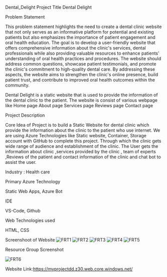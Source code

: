Dental_Delight
Project Title Dental Delight

Problem Statement

This problem statement highlights the need to create a dental clinic website that not only serves as an informative platform for potential and existing patients but also emphasizes the importance of patient engagement and oral health education. The goal is to develop a user-friendly website that offers comprehensive information about the clinic's services, dental professionals while also providing valuable resources to enhance patients' understanding of oral health practices and procedures. The website should address common questions, showcase patient testimonials, and promote the clinic's commitment to high-quality dental care. By addressing these aspects, the website aims to strengthen the clinic's online presence, build patient trust, and contribute to improved oral health outcomes within the community.

Dental Delight is a static website that is used to provide the information of the dental clinic to the patient. The website is consist of various webpage like Home page About page Services page Reviews page Contact page

Project Description

Core Idea of Project is to build a Static Website for dental clinic which provide the information about the clinic to the patient who use internet. We are using Azure Technologies like Static website, Container, Storage account with GitHub to complete this project. Through which the clinic gets wide range of audience and establishment of the clinic. The User gets the information about clinic ,services provided by the clinic , team of experts ,Reviews of the patient and contact information of the clinic and chat bot to assist the user.

Industry : Health care

Primary Azure Technology

Static Web Apps, Azure Bot

IDE

VS-Code, Github

Web Technologies used

HTML, CSS

Screenshoot of Website 
![FRT1](https://github.com/Vinod08vk/FRT-Dental-Delight/assets/122736034/f47f6fb5-ca71-45fb-b4a7-4cac20c6fde4)
![FRT2](https://github.com/Vinod08vk/FRT-Dental-Delight/assets/122736034/5194f1d4-b9b6-435b-99c5-d247ed4da70e)
![FRT3](https://github.com/Vinod08vk/FRT-Dental-Delight/assets/122736034/c956fcc2-c762-42e8-9e35-3583e4ba5137)
![FRT4](https://github.com/Vinod08vk/FRT-Dental-Delight/assets/122736034/93be92c4-092c-4077-adb9-181f1660828d)
![FRT5](https://github.com/Vinod08vk/FRT-Dental-Delight/assets/122736034/fe6790e5-6a17-4a91-a765-075c4ef2e05f)


Resource Group Screenshot 

![FRT6](https://github.com/Vinod08vk/FRT-Dental-Delight/assets/122736034/ceb7d105-2957-47ac-9871-137cb66c8314)


Website Link:https://myprojectdd.z30.web.core.windows.net/

